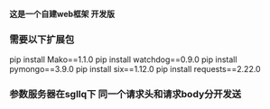 #### 这是一个自建web框架  开发版


### 需要以下扩展包
pip install Mako==1.1.0
pip install watchdog==0.9.0
pip install pymongo==3.9.0
pip install six==1.12.0
pip install requests==2.22.0


### 参数服务器在sgllq下 同一个请求头和请求body分开发送